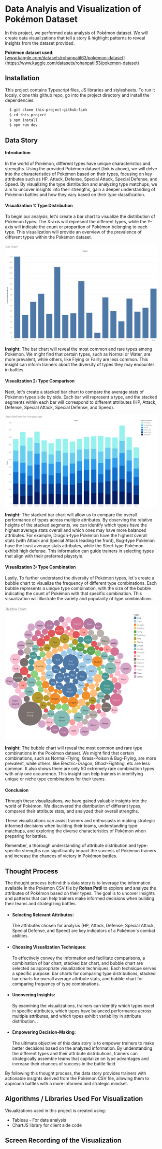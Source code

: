 # Data Analyis and Visualization of Pokémon Dataset

In this project, we performed data analysis of Pokémon dataset. We will create
data visualizations that tell a story & highlight patterns to reveal insights
from the dataset provided.

**Pokémon dataset used**:
[www.kaggle.com/datasets/rohanpatil63/pokemon-dataset](https://www.kaggle.com/datasets/rohanpatil63/pokemon-dataset)

## Installation

This project contains Typescript files, JS libraries and stylesheets. To run it
localy, clone this github repo, go into the project directory and install the
dependencies.

```bash
  $ git clone this-project-github-link
  $ cd this-project
  $ npm install
  $ npm run dev
```

## Data Story

#### Introduction

In the world of Pokémon, different types have unique characteristics and
strengths. Using the provided Pokémon dataset (link is above), we will delve
into the characteristics of Pokémon based on their types, focusing on key
attributes such as HP, Attack, Defense, Special Attack, Special Defense, and
Speed. By visualizing the type distribution and analyzing type matchups, we aim
to uncover insights into their strengths, gain a deeper understanding of Pokémon
battles and how they vary based on their type classification.

#### Visualization 1: Type Distribution

To begin our analysis, let's create a bar chart to visualize the distribution of
Pokémon types. The X-axis will represent the different types, while the Y-axis
will indicate the count or proportion of Pokémon belonging to each type. This
visualization will provide an overview of the prevalence of different types
within the Pokémon dataset.

![Type Distribution Bar Chart](/public/img/typeDistribution.png)

**Insight:** The bar chart will reveal the most common and rare types among
Pokémon. We might find that certain types, such as Normal or Water, are more
prevalent, while others, like Flying or Fairly are less common. This insight can
inform trainers about the diversity of types they may encounter in battles.

#### Visualization 2: Type Comparison

Next, let's create a stacked bar chart to compare the average stats of Pokémon
types side by side. Each bar will represent a type, and the stacked segments
within each bar will correspond to different attributes (HP, Attack, Defense,
Special Attack, Special Defense, and Speed).

![Type Comparison Stacked Bar Chart](/public/img/typeComparison.png)

**Insight:** The stacked bar chart will allow us to compare the overall
performance of types across multiple attributes. By observing the relative
heights of the stacked segments, we can identify which types have the highest
average stats overall and which ones may have more balanced attributes. For
example, Dragon-type Pokémon have the highest overall stats (with Attack and
Special Attack leading the front), Bug-type Pokémon have the least average stats
attributes, while the Steel-type Pokémon exhibit high defense. This information
can guide trainers in selecting types that align with their preferred playstyle.

#### Visualization 3: Type Combination

Lastly, To further understand the diversity of Pokémon types, let's create a
bubble chart to visualize the frequency of different type combinations. Each
bubble represents a unique type combination, with the size of the bubble
indicating the count of Pokémon with that specific combination. This
visualization will illustrate the variety and popularity of type combinations.

![Type Comparison Stacked Bar Chart](/public/img/typeCombination.png)

**Insight:** The bubble chart will reveal the most common and rare type
combinations in the Pokémon dataset. We might find that certain combinations,
such as Normal-Flying, Grass-Poison & Bug-Flying, are more prevalent, while
others, like Electric-Dragon, Ghost-Fighting, etc are less common. It also shows
there are only 50 extremely rare combination types with only one occurrence.
This insight can help trainers in identifying unique or niche type combinations
for their teams.

#### **Conclusion**

Through these visualizations, we have gained valuable insights into the world of
Pokémon. We discovered the distribution of different types, compared their
attribute stats, and analyzed their overall strengths.

These visualizations can assist trainers and enthusiasts in making strategic
informed decisions when building their teams, understanding type matchups, and
exploring the diverse characteristics of Pokémon when preparing for battles.

Remember, a thorough understanding of attribute distribution and type-specific
strengths can significantly impact the success of Pokémon trainers and increase
the chances of victory in Pokémon battles.

## Thought Process

The thought process behind this data story is to leverage the information
available in the Pokémon CSV file by **Rohan Patil** to explore and analyze the
attributes of Pokémon based on their types. The goal is to uncover insights and
patterns that can help trainers make informed decisions when building their
teams and strategizing battles.

-   #### Selecting Relevant Attributes:
    The attributes chosen for analysis (HP, Attack, Defense, Special Attack,
    Special Defense, and Speed) are key indicators of a Pokémon's combat
    abilities.
-   #### Choosing Visualization Techniques:
    To effectively convey the information and facilitate comparisons, a
    combination of bar chart, stacked bar chart, and bubble chart are selected
    as appropriate visualization techniques. Each technique serves a specific
    purpose: bar charts for comparing type distributions, stacked bar charts for
    overall average attribute stats, and bubble chart for comparing frequency of
    type combinations.
-   #### Uncovering Insights:
    By examining the visualizations, trainers can identify which types excel in
    specific attributes, which types have balanced performance across multiple
    attributes, and which types exhibit variability in attribute distribution. .
-   #### Empowering Decision-Making:
    The ultimate objective of this data story is to empower trainers to make
    better decisions based on the analyzed information. By understanding the
    different types and their attribute distributions, trainers can
    strategically assemble teams that capitalize on type advantages and increase
    their chances of success in the battle field.

By following this thought process, the data story provides trainers with
actionable insights derived from the Pokémon CSV file, allowing them to approach
battles with a more informed and strategic mindset.

## Algorithms / Libraries Used For Visualization

Visualizations used in this project is created using:

-   Tableau - For data analysis
-   ChartJS library for client side code

## Screen Recording of the Visualization

